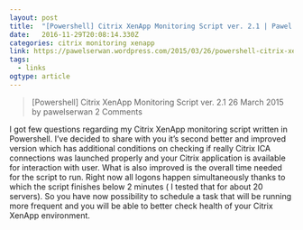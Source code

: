 ```yaml
---
layout: post 
title:  "[Powershell] Citrix XenApp Monitoring Script ver. 2.1 | Pawel Serwan Blog" 
date:   2016-11-29T20:08:14.330Z 
categories: citrix monitoring xenapp
link: https://pawelserwan.wordpress.com/2015/03/26/powershell-citrix-xenapp-monitoring-script-ver-2-1/ 
tags:
  - links
ogtype: article 
---
```


> [Powershell] Citrix XenApp Monitoring Script ver. 2.1
26 March 2015 by pawelserwan	2 Comments

I got few questions regarding my Citrix XenApp monitoring script written in Powershell. I’ve decided to share with you it’s second better and improved version which has additional conditions on checking if really Citrix ICA connections was launched properly and your Citrix application is available for interaction with user. What is also improved is the overall time needed for the script to run. Right now all logons happen simultaneously thanks to which the script finishes below 2 minutes ( I tested that for about 20 servers). So you have now possibility to schedule a task that will be running more frequent and you will be able to better check health of your Citrix XenApp environment.

